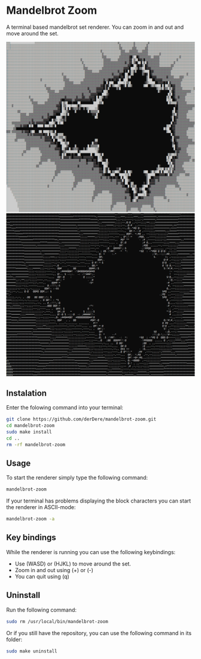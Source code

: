 # Mandelbrot Zoom
A terminal based mandelbrot set renderer. You can zoom in and out and move around the set.

![Mandelbrot Zomm Normal Screenshot](https://raw.githubusercontent.com/derDere/mandelbrot-zoom/main/mandel-zoom-n.png)
![Mandelbrot Zoom Ascii Screenshot](https://raw.githubusercontent.com/derDere/mandelbrot-zoom/main/mandel-zoom-a.png)

## Instalation
Enter the folowing command into your terminal:
```sh
git clone https://github.com/derDere/mandelbrot-zoom.git
cd mandelbrot-zoom
sudo make install
cd ..
rm -rf mandelbrot-zoom
```

## Usage
To start the renderer simply type the following command:
```sh
mandelbrot-zoom
```

If your terminal has problems displaying the block characters you can start the renderer in ASCII-mode:
```sh
mandelbrot-zoom -a
```

## Key bindings
While the renderer is running you can use the following keybindings:
 - Use (WASD) or (HJKL) to move around the set.
 - Zoom in and out using (+) or (-)
 - You can quit using (q)


## Uninstall
Run the following command:
```sh
sudo rm /usr/local/bin/mandelbrot-zoom
```

Or if you still have the repository, you can use the following command in its folder:
```sh
sudo make uninstall
```
